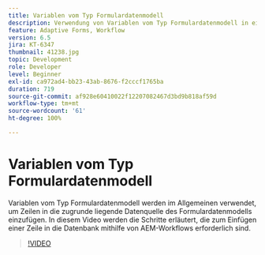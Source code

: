 ```yaml
---
title: Variablen vom Typ Formulardatenmodell
description: Verwendung von Variablen vom Typ Formulardatenmodell in einem AEM-Workflow.
feature: Adaptive Forms, Workflow
version: 6.5
jira: KT-6347
thumbnail: 41238.jpg
topic: Development
role: Developer
level: Beginner
exl-id: ca972ad4-bb23-43ab-8676-f2cccf1765ba
duration: 719
source-git-commit: af928e60410022f12207082467d3bd9b818af59d
workflow-type: tm+mt
source-wordcount: '61'
ht-degree: 100%

---
```


# Variablen vom Typ Formulardatenmodell

Variablen vom Typ Formulardatenmodell werden im Allgemeinen verwendet, um Zeilen in die zugrunde liegende Datenquelle des Formulardatenmodells einzufügen. In diesem Video werden die Schritte erläutert, die zum Einfügen einer Zeile in die Datenbank mithilfe von AEM-Workflows erforderlich sind.



>[!VIDEO](https://video.tv.adobe.com/v/41238?quality=12&learn=on)
